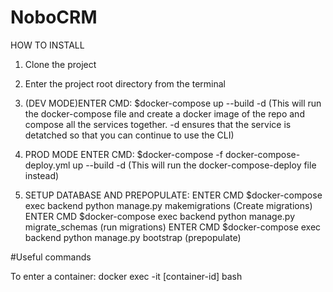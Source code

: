 # NoboCRM

HOW TO INSTALL
1. Clone the project
2. Enter the project root directory from the terminal


3. (DEV MODE)ENTER CMD:
  $docker-compose up --build -d 
  (This will run the docker-compose file and create a docker image of the repo and compose all the 
  services together. -d ensures that the service is detatched so that you can continue to use the CLI)

4. PROD MODE ENTER CMD:
  $docker-compose -f docker-compose-deploy.yml up --build -d 
  (This will run the docker-compose-deploy file instead)

5. SETUP DATABASE AND PREPOPULATE: 
   ENTER CMD $docker-compose exec backend python manage.py makemigrations (Create migrations)
   ENTER CMD $docker-compose exec backend python manage.py migrate_schemas (run migrations)
   ENTER CMD $docker-compose exec backend python manage.py bootstrap (prepopulate)


#Useful commands

To enter a container:
docker exec -it [container-id] bash
